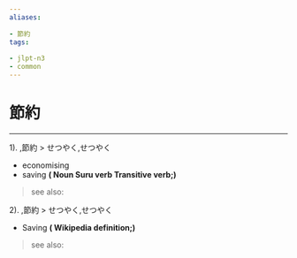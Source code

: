 ```yaml
---
aliases:
    
- 節約
tags:
    
- jlpt-n3
- common
---
```


# 節約
---
1).
,節約 > せつやく,せつやく

- economising
- saving
**( Noun Suru verb Transitive verb;)**
> see also: 
            
2).
,節約 > せつやく,せつやく

- Saving
**( Wikipedia definition;)**
> see also: 
            